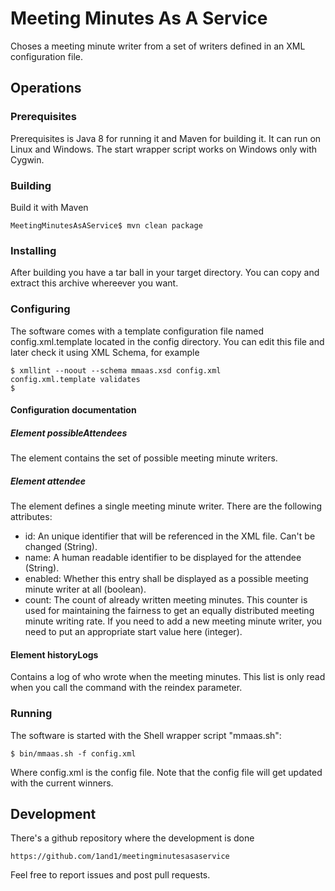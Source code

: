 # Meeting Minutes As A Service

Choses a meeting minute writer from a set of writers
defined in an XML configuration file.

## Operations

### Prerequisites

Prerequisites is Java 8 for running it and Maven for building it.
It can run on Linux and Windows. The start wrapper script works
on Windows only with Cygwin.

### Building

Build it with Maven

    MeetingMinutesAsAService$ mvn clean package
    
### Installing

After building you have a tar ball in your target directory. You
can copy and extract this archive whereever you want.

### Configuring

The software comes with a template configuration file named
config.xml.template located in the config directory.
You can edit this file and later check it
using XML Schema, for example

    $ xmllint --noout --schema mmaas.xsd config.xml
    config.xml.template validates
    $
    
#### Configuration documentation

##### Element possibleAttendees

The element contains the set of possible meeting minute writers.

##### Element attendee

The element defines a single meeting minute writer. There are the following attributes:

* id: An unique identifier that will be referenced in the XML file. Can't be changed (String).
* name: A human readable identifier to be displayed for the attendee (String).
* enabled: Whether this entry shall be displayed as a possible meeting minute writer at all (boolean).
* count: The count of already written meeting minutes. This counter is used for maintaining the fairness to get an equally distributed meeting minute writing rate. If you need to add a new meeting minute writer, you need to put an appropriate start value here (integer).

#### Element historyLogs

Contains a log of who wrote when the meeting minutes. This list is only read when you call the command with the reindex parameter.

### Running

The software is started with the Shell wrapper script "mmaas.sh":

    $ bin/mmaas.sh -f config.xml 

Where config.xml is the config file. 
Note that the config file will get updated with the current
winners.

## Development

There's a github repository where the development is done

    https://github.com/1and1/meetingminutesasaservice
    
Feel free to report issues and post pull requests.

